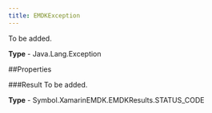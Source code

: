 ```yaml
---
title: EMDKException
---
```

To be added.

**Type** - Java.Lang.Exception

##Properties

###Result
To be added.

**Type** - Symbol.XamarinEMDK.EMDKResults.STATUS_CODE


